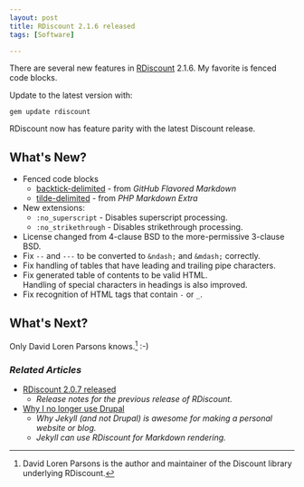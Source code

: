 ```yaml
---
layout: post
title: RDiscount 2.1.6 released
tags: [Software]

---
```


There are several new features in [RDiscount] 2.1.6. My favorite is fenced code blocks.

Update to the latest version with:

```
gem update rdiscount
```

RDiscount now has feature parity with the latest Discount release.

[RDiscount]: /projects/rdiscount/

## What's New?

* Fenced code blocks
    * [backtick-delimited] - from *GitHub Flavored Markdown*
    * [tilde-delimited] - from *PHP Markdown Extra*
* New extensions:
    * `:no_superscript` - Disables superscript processing.
    * `:no_strikethrough` - Disables strikethrough processing.
* License changed from 4-clause BSD to the more-permissive 3-clause BSD.
* Fix `--` and `---` to be converted to `&ndash;` and `&mdash;` correctly.
* Fix handling of tables that have leading and trailing pipe characters.
* Fix generated table of contents to be valid HTML.  
  Handling of special characters in headings is also improved.
* Fix recognition of HTML tags that contain `-` or `_`.

[backtick-delimited]: http://github.github.com/github-flavored-markdown/
[tilde-delimited]: http://michelf.ca/projects/php-markdown/extra/#fenced-code-blocks

## What's Next?

Only David Loren Parsons knows.[^discount-maintainer] :-)

### *Related Articles*

* [RDiscount 2.0.7 released](/articles/2013/02/02/rdiscount-2.0.7-released/)
    * *Release notes for the previous release of RDiscount.*
* [Why I no longer use Drupal](/articles/2012/12/16/why-i-no-longer-use-drupal/)
    * *Why Jekyll (and not Drupal) is awesome for making a personal website or blog.*
    * *Jekyll can use RDiscount for Markdown rendering.*

[^discount-maintainer]: David Loren Parsons is the author and maintainer of the Discount library underlying RDiscount.